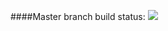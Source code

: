 ####Master branch build status: 
![](https://travis-ci.org/sk-spendit/TravisCITrial.svg?branch=master)